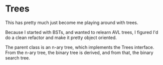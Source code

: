 # Trees

This has pretty much just become me playing around with trees. 

Because I started with BSTs, and wanted to relearn AVL trees, I figured I'd do a clean refactor and make it pretty object oriented. 

The parent class is an n-ary tree, which implements the Trees interface. From the n-ary tree, the binary tree is derived, and from that, the binary search tree. 
